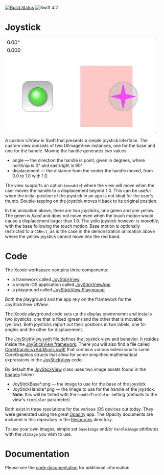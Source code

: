 [![Build
Status](https://travis-ci.org/bradhowes/Joystick.svg?branch=master)](https://travis-ci.org/bradhowes/Joystick)
![Swift 4.2](https://img.shields.io/badge/Swift-4.2-orange.svg?style=flat)

# Joystick

![](animation.gif)

A custom UIView in Swift that presents a simple joystick interface. The custom view consists of two UIImageView
instances, one for the base and one for the handle. Moving the handle generates two values

* angle — the direction the handle is point, given in degrees, where north/up is 0° and east/right is 90°
* displacement — the distance from the center the handle moved, from 0.0 to 1.0 with 1.0.

The view supports an option (`movable`) where the view will move when the user moves the handle to a
displacement beyond 1.0. This can be useful when the initial position of the joystick in an app is not ideal for
the user's thumb. Double-tapping on the joystick moves it back to its original position.

In the animation above, there are two joysticks, one green and one yellow. The green is *fixed* and does not move
even when the touch motion would cause a displacement larger than 1.0. The yello joystick however is *movable*,
with the base following the touch motion. Base motion is optionally restricted to a `CGRect`, as is the case in
the demonstration animation above where the yellow joystick cannot move into the red band.

# Code

The Xcode workspace contains three components:

- a framework called [JoyStickView](https://github.com/bradhowes/Joystick/tree/master/JoyStickView)
- a simple iOS application called [JoyStickViewApp](https://github.com/bradhowes/Joystick/tree/master/JoyStickViewApp)
- a playground called [JoyStickView Playground](https://github.com/bradhowes/Joystick/tree/master/JoyStickView%20Playground.playground/Contents.swift)

Both the playground and the app rely on the framework for the JoyStickView UIView.

The Xcode playground code sets up the display environemnt and installs two joysticks, one that is fixed (green)
and the other that is movable (yellow). Both joysticks report out their positions in two labels, one for angles and
the other for displacement.

The [JoyStickView.swift](https://github.com/bradhowes/Joystick/tree/master/JoyStickView/Src/JoyStickView.swift)
file defines the joystick view and behavior. It resides inside the [JoyStickView
framework](https://github.com/bradhowes/Joystick/tree/master/JoyStickView). There you will also find a file
called
[CoreGraphics+Additions.swift](https://github.com/bradhowes/Joystick/tree/master/JoyStickView/Src/CoreGraphics+Additions.swift)
that contains various extensions to some CoreGraphics structs that allow for some simplified mathematical
expressions in the [JoyStickView](https://github.com/bradhowes/Joystick) code.

By default the
[JoyStickView](https://github.com/bradhowes/Joystick/tree/master/JoyStickView/Src/JoyStickView.swift) class uses
two image assets found in the [Images](https://github.com/bradhowes/Joystick/tree/master/JoyStickView/Images)
folder:

* JoyStickBase\*.png — the image to use for the base of the joystick
* JoyStickHandle\*.png — the image to use for the handle of the joystick. **Note**: this will be tinted with the
  `handleTintColor` setting (defaults to the view's `tintColor` parameter)

Both exist in three resolutions for the various iOS devices out today. They were generated using the great
[Opacity](http://likethought.com/opacity/) app. The Opacity documents are included in this repository in the
[Resources](https://github.com/bradhowes/Joystick/tree/master/JoyStickView/Resources) directory.

To use your own images, simple set `baseImage` and/or `handleImage` attributes with the `UIImage` you wish to
use.

# Documentation

Please see the [code documentation](https://bradhowes.github.io/Joystick/index.html) for additional information.
